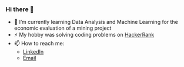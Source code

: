### Hi there 👋
- 🌱 I’m currently learning Data Analysis and Machine Learning for the economic evaluation of a mining project
- ⚡ My hobby was solving coding problems on [HackerRank](https://www.hackerrank.com/fakhricrofi)
- 📫 How to reach me: 
    * [LinkedIn](https://www.linkedin.com/in/fakhricrofi/)
    * [Email](mailto:darksiede@tutanota.com)
<!--
**fakhrirofi/fakhrirofi** is a ✨ _special_ ✨ repository because its `README.md` (this file) appears on your GitHub profile.	**fakhrirofi/fakhrirofi** is a ✨ _special_ ✨ repository because its `README.md` (this file) appears on your GitHub profile.
Here are some ideas to get you started:	Here are some ideas to get you started:
- 🔭 I’m currently working on ...	- 🔭 I’m currently working on ...
- 👯 I’m looking to collaborate on ...	- 👯 I’m looking to collaborate on ...
- 🤔 I’m looking for help with ...	- 🤔 I’m looking for help with ...
- 💬 Ask me about ...	- 💬 Ask me about ...
- 😄 Pronouns: ...	- 😄 Pronouns: ...
- ⚡ Fun fact: ...	- ⚡ Fun fact: ...
-->
